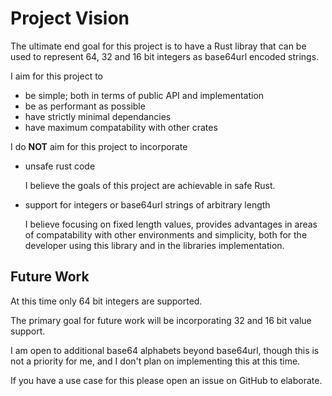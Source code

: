 # Project Vision
The ultimate end goal for this project is to have a Rust libray that can be used to represent 64, 32 and 16 bit integers as base64url encoded strings.

I aim for this project to

- be simple; both in terms of public API and implementation
- be as performant as possible
- have strictly minimal dependancies
- have maximum compatability with other crates

I do **NOT** aim for this project to incorporate

- unsafe rust code

  I believe the goals of this project are achievable in safe Rust.

- support for integers or base64url strings of arbitrary length

  I believe focusing on fixed length values, provides advantages in areas of compatability with other environments and simplicity, both for the developer using this library and in the libraries implementation.

## Future Work
At this time only 64 bit integers are supported.

The primary goal for future work will be incorporating 32 and 16 bit value support.

I am open to additional base64 alphabets beyond base64url, though this is not a priority for me, and I don't plan on implementing this at this time.

If you have a use case for this please open an issue on GitHub to elaborate.